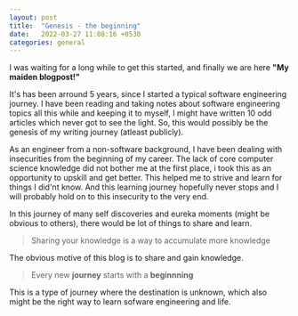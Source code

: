 ```yaml
---
layout: post
title:  "Genesis - the beginning"
date:   2022-03-27 11:08:16 +0530
categories: general
---
```


I was waiting for a long while to get this started, and finally we are here **"My maiden blogpost!"**

It's has been arround 5 years, since I started a typical software engineering journey. I have been reading and taking notes about software engineering topics all this while and keeping it to myself, I might have written 10 odd articles which never got to see the light. So, this would possibly be the genesis of my writing journey (atleast publicly).

As an engineer from a non-software background, I have been dealing with insecurities from the beginning of my career. The lack of core computer science knowledge did not bother me at the first place, i took this as an opportunity to upskill and get better. This helped me to strive and learn for things I did'nt know. And this learning journey hopefully never stops and I will probably hold on to this insecurity to the very end. 

In this journey of many self discoveries and eureka moments (might be obvious to others), there would be lot of things to share and learn. 


> Sharing your knowledge is a way to accumulate more knowledge


The obvious motive of this blog is to share and gain knowledge.


> Every new **journey** starts with a **beginnning**


This is a type of journey where the destination is unknown, which also might be the right way to learn sofware engineering and life.




